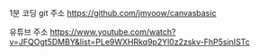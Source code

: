 1분 코딩 git 주소
https://github.com/jmyoow/canvasbasic


유튜브 주소
https://www.youtube.com/watch?v=JFQOgt5DMBY&list=PLe9WXHRkq9p2Yl0z2zskv-FhP5sinISTc